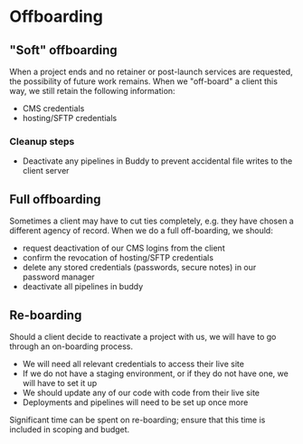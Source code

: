 # Offboarding

## "Soft" offboarding

When a project ends and no retainer or post-launch services are requested, the possibility of future work remains. When we "off-board" a client this way, we still retain the following information: 

 - CMS credentials
 - hosting/SFTP credentials 


### Cleanup steps 

 - Deactivate any pipelines in Buddy to prevent accidental file writes to the client server

## Full offboarding

Sometimes a client may have to cut ties completely, e.g. they have chosen a different agency of record. When we do a full off-boarding, we should: 

 - request deactivation of our CMS logins from the client 
 - confirm the revocation of hosting/SFTP credentials 
 - delete any stored credentials (passwords, secure notes) in our password manager 
 - deactivate all pipelines in buddy 


## Re-boarding

Should a client decide to reactivate a project with us, we will have to go through an on-boarding process. 

 - We will need all relevant credentials to access their live site 
 - If we do not have a staging environment, or if they do not have one, we will have to set it up
 - We should update any of our code with code from their live site 
 - Deployments and pipelines will need to be set up once more 
 
Significant time can be spent on re-boarding; ensure that this time is included in scoping and budget. 